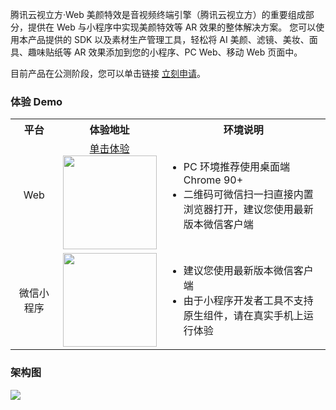 腾讯云视立方·Web 美颜特效是音视频终端引擎（腾讯云视立方）的重要组成部分，提供在 Web 与小程序中实现美颜特效等 AR 效果的整体解决方案。
您可以使用本产品提供的 SDK 以及素材生产管理工具，轻松将 AI 美颜、滤镜、美妆、面具、趣味贴纸等 AR 效果添加到您的小程序、PC Web、移动 Web 页面中。

目前产品在公测阶段，您可以单击链接 [立刻申请](https://cloud.tencent.com/apply/p/9fuh8sv6fl)。


### 体验 Demo 
<table>
<tr><th width="15%" style="text-align:center">平台</th><th style="text-align:center">体验地址</th><th>环境说明</th></tr>
<tr>
<td style="text-align:center">Web</td>
<td style="text-align:center"><a href="https://demo.webar.qcloud.com">单击体验</a><br>
<img src='https://qcloudimg.tencent-cloud.cn/raw/d187129937ba21f7856f4b69e9ce39a6.png' width=150px height=150px></td>
<td><ul style="margin:0">
<li>PC 环境推荐使用桌面端 Chrome 90+</li>
<li>二维码可微信扫一扫直接内置浏览器打开，建议您使用最新版本微信客户端</li></ul>
</td>
</tr><tr>
<td style="text-align:center">微信小程序</td>
<td><img src='https://qcloudimg.tencent-cloud.cn/raw/3494d6ef08f375ad882b2398222be3d6.jpg' width=150px height=150px></td>
<td><ul style="margin:0">
  <li>建议您使用最新版本微信客户端</li>
  <li>由于小程序开发者工具不支持原生组件，请在真实手机上运行体验</li></ul>
</td>
</tr>
</table>

### 架构图
![](https://qcloudimg.tencent-cloud.cn/raw/296f2725f30117937d23e49fa08d1786.png)




